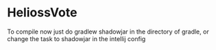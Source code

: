 # HeliossVote

To compile now just do gradlew shadowjar in the directory of gradle, or change the task to shadowjar in the intellij config
